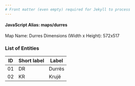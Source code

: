 ```yaml
---
# Front matter (even empty) required for Jekyll to process
---
```


#### JavaScript Alias: maps/durres

Map Name: Durres
Dimensions (Width x Height): 572x517





### List of Entities

ID | Short label | Label
---|---|---|
01|DR|Durrës
02|KR|Krujë

